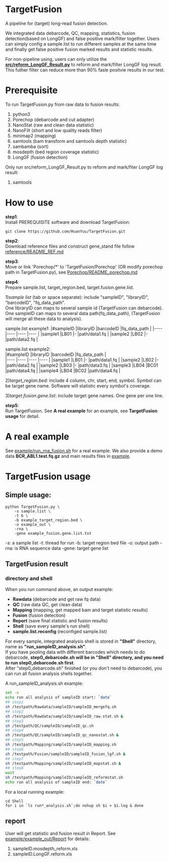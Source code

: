 # TargetFusion
A pipeline for (target) long-read fusion detection. 
   
We integrated data debarcode, QC, mapping, statistics, fusion detection(based on LongGF) and false positive mark/filter together. Users can simply config a sample.list to run different samples at the same time and finally get false positive fusion marked results and statistic results.  
  
For non-pipeline using, users can only utilize the [**src/reform_LongGF_Result.py**](https://github.com/HuanYuu/TargetFusion/blob/main/src/reform_LongGF_Result.py) to reform and mark/filter LongGF log result. This futher filter can reduce more than 90% fasle positvie results in our test.  
  
# Prerequisite
To run TargetFusion.py from raw data to fusion results:
1. python3
2. Porechop (debarcode and cut adapter)
3. NanoStat (raw and clean data statistic)
4. NanoFilt (short and low quality reads filter)
5. minimap2 (mapping)
6. samtools (bam transform and samtools depth statistic)
7. sambamba (sort)
8. mosdepth (bed region coverage statistic)
9. LongGF (fusion detection)
  
Only run src/reform_LongGF_Result.py to reform and mark/fiter LongGF log result:
1. samtools
  
# How to use
**step1**:  
Install PREREQUISITE software and download TargetFusion:  
```Download TargetFusion:
git clone https://github.com/HuanYuu/TargetFusion.git
```
  
**step2**:  
Download reference files and construct gene_stand file follow [reference/README_REF.md](https://github.com/HuanYuu/TargetFusion/blob/main/reference/README_REF.md)  
  
**step3**:  
Move or link 'Porechop/\*' to 'TargetFusion/Porechop' (OR modify porechop path in TargetFusion.py), see [Porechop/README_porechop.md](https://github.com/HuanYuu/TargetFusion/blob/main/Porechop/README_porechop.md)  

**step4**:  
Prepare sample.list, target_region.bed, target.fusion.gene.list.  
  
1)*sample list* (tab or space separate): include "sampleID", "libraryID", "barcodeID", "fq_data_path".  
One libraryID can maps to several sample id (TargetFusion can debarcode).  
One sampleID can maps to several data path(fq_data_path), (TargetFusion will merge all these data to analysis).  
  
sample.list example1:
|#sampleID  |libraryID  |barcodeID  |fq_data_path  |
|----       |----       |----       |----          |
|sample1    |LB01       |-          |path/data1.fq |
|sample2    |LB02       |-          |path/data2.fq |

  sample.list example2:  
|#sampleID  |libraryID  |barcodeID  |fq_data_path  |  
|----       |----       |----       |----          |
|sample1    |LB01       |-          |path/data1.fq |
|sample2    |LB02       |-          |path/data2.fq |
|sample2    |LB03       |-          |path/data3.fq |
|sample3    |LB04       |BC01       |path/data4.fq |
|sample4    |LB04       |BC02       |path/data4.fq |
  
2)*target_region.bed*: include 4 column, chr, start, end, symbol. Symbol can be target gene name. Software will statistic every symbol's coverage.
  
3)*target.fusion.gene.list*: include target gene names. One gene per one line.  
  
**step5**:  
Run TargetFusion. See **A real example** for an example, see **TargetFusion usage** for detail.  
  
# A real example
See [example/run_rna_fusion.sh](https://github.com/HuanYuu/TargetFusion/blob/main/example/run_rna_fusion.sh) for a real example. We also provide a demo data **BCR_ABL1.test.fq.gz** and main results files in [example](https://github.com/HuanYuu/TargetFusion/blob/main/example).  

# TargetFusion usage
## Simple usage:  
```example:
python TargetFusion.py \
    -s sample.list \
    -t 6 \
    -b example_target_region.bed \
    -o example_out \
    -rna \
    -gene example_fusion.gene.list.txt
```
  
-s: a sample list
-t: thread for run
-b: target region bed file
-o: output path
-rna: is RNA sequence data
-gene: target gene list

## TargetFusion result
### directory and shell
When you run command above, an output example:  
* **Rawdata**  (debarcode and get raw fq data)  
* **QC**  (raw data QC, get clean data)  
* **Mapping**  (mapping, get mapped bam and target statistic results)  
* **Fusion**  (fusion detection)  
* **Report**  (save final statistic and fusion results)  
* **Shell**  (save every sample's run shell)  
* **sample.list.reconfig**  (reconfiged sample.list)  

For every sample, integrated analysis shell is stored in **"Shell"** directory, name as **"run_sampleID_analysis.sh"**.  
If you have pooling data with different barcodes which needs to do debarcode, **step0_debarcode.sh will be in "Shell" directory, and you need to run step0_debarcode.sh first**.  
After "step0_debarcode.sh" finished (or you don't need to debarcode), you can run all fusion analysis shells together.  
  
A run_sampleID_analysis.sh example:  
```run_example_analysis.sh
set -e
echo run all analysis of sampleID start: `date`
## step1
sh /testpath/Rawdata/sampleID/sampleID_mergefq.sh
## step2
sh /testpath/Rawdata/sampleID/sampleID_raw.stat.sh &
## step3
sh /testpath/QC/sampleID/sampleID_qc.sh
## step4
sh /testpath/QC/sampleID/sampleID_qc_nanostat.sh &
## step5
sh /testpath/Mapping/sampleID/sampleID_mapping.sh
## step6
sh /testpath/Fusion/sampleID/sampleID_fusion_lgf.sh &
## step7
sh /testpath/Mapping/sampleID/sampleID_mapstat.sh &
## step8
wait
sh /testpath/Mapping/sampleID/sampleID_reformstat.sh
echo run all analysis of sampleID end: `date`
```
  
For a local running example:
```example
cd Shell
for i in `ls run*_analysis.sh`;do nohup sh $i > $i.log & done
```

## report
User will get statistic and fusion result in Report. See [example/example_out/Report](https://github.com/HuanYuu/TargetFusion/blob/main/example/example_out/Report) for details:  
1. sampleID.mosdepth_reform.xls
2. sampleID.LongGF.reform.xls
